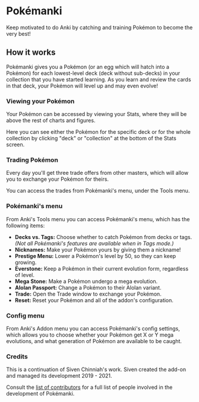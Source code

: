 # Pokémanki

Keep motivated to do Anki by catching and training Pokémon to become the very best!

## How it works

Pokémanki gives you a Pokémon (or an egg which will hatch into a Pokémon) for each lowest-level deck (deck without
sub-decks) in your collection that you have started learning. As you learn and review the cards in that deck, your
Pokémon will level up and may even evolve!

### Viewing your Pokémon

Your Pokémon can be accessed by viewing your Stats, where they will be above the rest of charts and figures.

Here you can see either the Pokémon for the specific deck or for the whole collection by clicking "deck" or "collection"
at the bottom of the Stats screen.

### Trading Pokémon

Every day you'll get three trade offers from other masters, which will allow you to exchange your Pokémon for theirs.

You can access the trades from Pokémanki's menu, under the Tools menu.

### Pokémanki's menu

From Anki's Tools menu you can access Pokémanki's menu, which has the following items:

- **Decks vs. Tags:** Choose whether to catch Pokémon from decks or tags. *(Not all Pokémanki's features are available
  when in Tags mode.)*
- **Nicknames:** Make your Pokémon yours by giving them a nickname!
- **Prestige Menu:** Lower a Pokémon's level by 50, so they can keep growing.
- **Everstone:** Keep a Pokémon in their current evolution form, regardless of level.
- **Mega Stone:** Make a Pokémon undergo a mega evolution.
- **Alolan Passport:** Change a Pokémon to their Alolan variant.
- **Trade:** Open the Trade window to exchange your Pokémon.
- **Reset:** Reset your Pokémon and all of the addon's configuration.

### Config menu

From Anki's Addon menu you can access Pokémanki's config settings, which allows you to choose whether your Pokémon
get X or Y mega evolutions, and what generation of Pokémon are available to be caught.

### Credits

This is a continuation of Siven Chinniah's work.
Siven created the add-on and managed its development 2019 - 2021.

Consult the [list of contributors](https://github.com/zjosua/Pokemanki/graphs/contributors) for a full list of people
involved in the development of Pokémanki.
